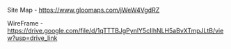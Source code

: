 Site Map - https://www.gloomaps.com/jWeW4VgdRZ

WireFrame - https://drive.google.com/file/d/1qTTTBJgPynlY5cIIhNLH5aBvXTmpJLtB/view?usp=drive_link